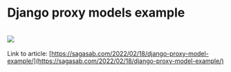 # Django proxy models example
\
![](https://sagasab.com/wp-content/uploads/2022/02/Screenshot-73-e1645180238529.png)
\
\
Link to article: [https://sagasab.com/2022/02/18/django-proxy-model-example/](https://sagasab.com/2022/02/18/django-proxy-model-example/)

